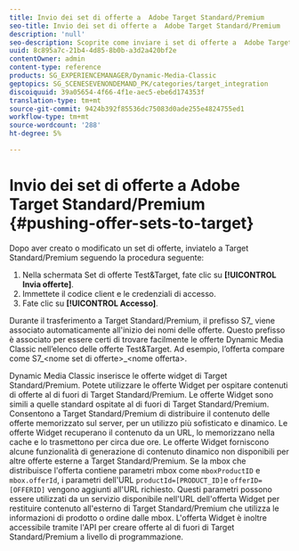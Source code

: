 ```yaml
---
title: Invio dei set di offerte a  Adobe Target Standard/Premium
seo-title: Invio dei set di offerte a  Adobe Target Standard/Premium
description: 'null'
seo-description: Scoprite come inviare i set di offerte a  Adobe Target Standard/Premium.
uuid: 8c895a7c-21b4-4d85-8b0b-a3d2a420bf2e
contentOwner: admin
content-type: reference
products: SG_EXPERIENCEMANAGER/Dynamic-Media-Classic
geptopics: SG_SCENESEVENONDEMAND_PK/categories/target_integration
discoiquuid: 39a05654-4f66-4f1e-aec5-ebe6d174353f
translation-type: tm+mt
source-git-commit: 9424b392f85536dc75083d0ade255e4824755ed1
workflow-type: tm+mt
source-wordcount: '288'
ht-degree: 5%

---
```



# Invio dei set di offerte a  Adobe Target Standard/Premium {#pushing-offer-sets-to-target}

Dopo aver creato o modificato un set di offerte, inviatelo a Target Standard/Premium seguendo la procedura seguente:

1. Nella schermata Set di offerte Test&amp;Target, fate clic su **[!UICONTROL Invia offerte]**.
1. Immettete il codice client e le credenziali di accesso.
1. Fate clic su **[!UICONTROL Accesso]**.

Durante il trasferimento a Target Standard/Premium, il prefisso S7_ viene associato automaticamente all&#39;inizio dei nomi delle offerte. Questo prefisso è associato per essere certi di trovare facilmente le offerte Dynamic Media Classic nell’elenco delle offerte Test&amp;Target. Ad esempio, l’offerta compare come S7_&lt;nome set di offerte>_&lt;nome offerta>.

Dynamic Media Classic inserisce le offerte widget di Target Standard/Premium. Potete utilizzare le offerte Widget per ospitare contenuti di offerte al di fuori di Target Standard/Premium. Le offerte Widget sono simili a quelle standard ospitate al di fuori di Target Standard/Premium. Consentono a Target Standard/Premium di distribuire il contenuto delle offerte memorizzato sul server, per un utilizzo più sofisticato e dinamico. Le offerte Widget recuperano il contenuto da un URL, lo memorizzano nella cache e lo trasmettono per circa due ore. Le offerte Widget forniscono alcune funzionalità di generazione di contenuto dinamico non disponibili per altre offerte esterne a Target Standard/Premium. Se la mbox che distribuisce l&#39;offerta contiene parametri mbox come `mboxProductID` e `mbox.offerId`, i parametri dell&#39;URL `productId=[PRODUCT_ID]`e `offerID=[OFFERID]` vengono aggiunti all&#39;URL richiesto. Questi parametri possono essere utilizzati da un servizio disponibile nell&#39;URL dell&#39;offerta Widget per restituire contenuto all&#39;esterno di Target Standard/Premium che utilizza le informazioni di prodotto o ordine dalle mbox. L&#39;offerta Widget è inoltre accessibile tramite l&#39;API per creare offerte al di fuori di Target Standard/Premium a livello di programmazione.
